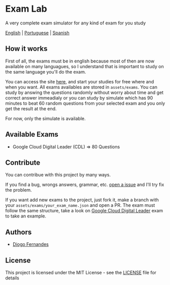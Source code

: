 # Exam Lab
A very complete exam simulator for any kind of exam for you study

[English](README.md) | [Portuguese](README.pt-BR.md) | [Spanish](README.es-ES.md)

## How it works

First of all, the exams must be in english because most of then are now available on many languagues, so I understand that is important to study on the same language you'll do the exam.

You can access the site [here](https://dfop02.github.io/exam-lab/main.html), and start your studies for free where and when you want. All exams availables are stored in `assets/exams`. You can study by answing the questions randomly without worry about time and get correct answer immeadialy or you can study by simulate which has 90 minutes to beat 60 random questions from your selected exam and you only get the result at the end.

For now, only the simulate is available.

## Available Exams

- Google Cloud Digital Leader (CDL) => 80 Questions

## Contribute

You can contribue with this project by many ways.

If you find a bug, wrongs answers, grammar, etc. [open a issue](https://github.com/dfop02/exam-lab/issues) and I'll try fix the problem.

If you want add new exams to the project, just fork it, make a branch with your `assets/exams/your_exam_name.json` and open a PR. The exam must follow the same structure, take a look on [Google Cloud Digital Leader](https://github.com/dfop02/exam-lab/blob/main/assets/exams/google_cloud_digital_leader.json) exam to take an example.

## Authors

* [Diogo Fernandes](https://github.com/dfop02)

## License

This project is licensed under the MIT License - see the [LICENSE](LICENSE) file for details

